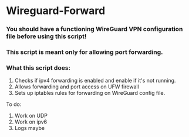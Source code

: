 # Wireguard-Forward
<h3>You should have a functioning WireGuard VPN configuration file before using this script!</h3>
<h3>This script is meant only for allowing port forwarding.</h3>


<h3>What this script does:</h3>

<ol>
  <li>Checks if ipv4 forwarding is enabled and enable if it's not running.</li>
  <li>Allows forwarding and port access on UFW firewall</li>
  <li>Sets up iptables rules for forwarding on WireGuard config file.</li>
</ol>



To do:
<ol>
  <li>Work on UDP</li>
  <li>Work on ipv6</li>
  <li>Logs maybe</li>
</ol>
